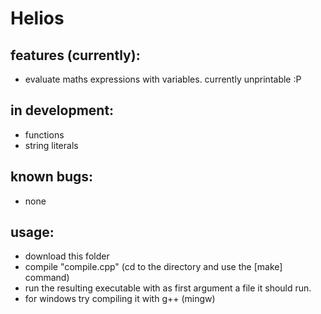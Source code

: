 # Helios



## features (currently):
 - evaluate maths expressions with variables. currently unprintable :P


## in development:
 -	functions
 -	string literals

## known bugs:
 -	none


 ## usage:
 -	download this folder
 -	compile "compile.cpp" (cd to the directory and use the [make] command)
 -	run the resulting executable with as first argument a file it should run.
 -  for windows try compiling it with g++ (mingw)